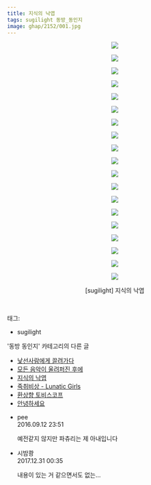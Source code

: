 ```yaml
---
title: 지식의 낙엽
tags: sugilight 동방_동인지
image: ghap/2152/001.jpg
---
```

<div class="article">
<p style="text-align: center; clear: none; float: none;"><img src="{{ site.nasurl }}/ghap/2152/001.jpg"/></p>
<p style="text-align: center; clear: none; float: none;"><img src="{{ site.nasurl }}/ghap/2152/002.jpg"/></p>
<p style="text-align: center; clear: none; float: none;"><img src="{{ site.nasurl }}/ghap/2152/003.jpg"/></p>
<p style="text-align: center; clear: none; float: none;"><img src="{{ site.nasurl }}/ghap/2152/004.jpg"/></p>
<p style="text-align: center; clear: none; float: none;"><img src="{{ site.nasurl }}/ghap/2152/005.jpg"/></p>
<p style="text-align: center; clear: none; float: none;"><img src="{{ site.nasurl }}/ghap/2152/006.jpg"/></p>
<p style="text-align: center; clear: none; float: none;"><img src="{{ site.nasurl }}/ghap/2152/007.jpg"/></p>
<p style="text-align: center; clear: none; float: none;"><img src="{{ site.nasurl }}/ghap/2152/008.jpg"/></p>
<p style="text-align: center; clear: none; float: none;"><img src="{{ site.nasurl }}/ghap/2152/009.jpg"/></p>
<p style="text-align: center; clear: none; float: none;"><img src="{{ site.nasurl }}/ghap/2152/010.jpg"/></p>
<p style="text-align: center; clear: none; float: none;"><img src="{{ site.nasurl }}/ghap/2152/011.jpg"/></p>
<p style="text-align: center; clear: none; float: none;"><img src="{{ site.nasurl }}/ghap/2152/012.jpg"/></p>
<p style="text-align: center; clear: none; float: none;"><img src="{{ site.nasurl }}/ghap/2152/013.jpg"/></p>
<p style="text-align: center; clear: none; float: none;"><img src="{{ site.nasurl }}/ghap/2152/014.jpg"/></p>
<p style="text-align: center; clear: none; float: none;"><img src="{{ site.nasurl }}/ghap/2152/015.jpg"/></p>
<p style="text-align: center; clear: none; float: none;"><img src="{{ site.nasurl }}/ghap/2152/016.jpg"/></p>
<p style="text-align: center; clear: none; float: none;"><img src="{{ site.nasurl }}/ghap/2152/017.jpg"/></p>
<p style="text-align: center; clear: none; float: none;"><img src="{{ site.nasurl }}/ghap/2152/018.jpg"/></p>
<p style="text-align: center; clear: none; float: none;"><img src="{{ site.nasurl }}/ghap/2152/019.jpg"/></p>
<p style="text-align: center; clear: none; float: none;">[sugilight] 지식의 낙엽</p>
<p><br/></p>
</div><div class="tagTrail">
<p>태그: </p>
<ul>
<li>sugilight</li>
</ul>
</div><div class="another">
<p>'동방 동인지' 카테고리의 다른 글</p>
<ul>
<li><a href="/2016-09-12-ghap_2154">낯선사람에게 끌려가다</a></li>
<li><a href="/2016-09-12-ghap_2153">모든 음악이 울려퍼진 후에</a></li>
<li><a href="/2016-09-12-ghap_2152">지식의 낙엽</a></li>
<li><a href="/2016-09-12-ghap_2150">죽취비상 - Lunatic Girls</a></li>
<li><a href="/2016-09-12-ghap_2149">환상향 토비스코프</a></li>
<li><a href="/2016-09-12-ghap_2148">안녕하세요</a></li>
</ul>
</div><div class="cb_module cb_fluid">
<div class="cb_wrt cb_profile">
<div class="comment">
<ul>
<li class="cb_thumb_off" id="comment14804468">
<div class="cb_comment_area">
<div class="cb_info_area">
<div class="cb_section">
<span class="cb_nick_name">pee</span>
</div>
<div class="cb_section">
<span class="cb_date">2016.09.12 23:51 </span>
</div>
</div>
<div class="cb_dsc_comment">
<p class="cb_dsc">
											예전같지 않지만 파츄리는 제 아내입니다
										</p>
</div>
</div></li>
<li class="cb_thumb_off" id="comment15163323">
<div class="cb_comment_area">
<div class="cb_info_area">
<div class="cb_section">
<span class="cb_nick_name">시밤쾅</span>
</div>
<div class="cb_section">
<span class="cb_date">2017.12.31 00:35 </span>
</div>
</div>
<div class="cb_dsc_comment">
<p class="cb_dsc">
											내용이 있는 거 같으면서도 없는...
										</p>
</div>
</div></li>
</ul>
</div>
</div><!-- commentList close -->
</div>